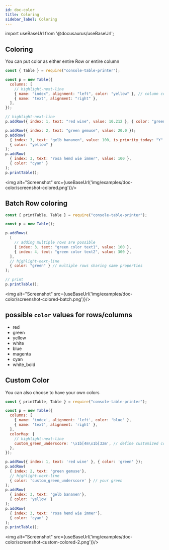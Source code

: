 ```yaml
---
id: doc-color
title: Coloring
sidebar_label: Coloring
---
```


import useBaseUrl from '@docusaurus/useBaseUrl';

## Coloring

You can put color as either entire Row or entire column

```js
const { Table } = require("console-table-printer");

const p = new Table({
  columns: [
    // highlight-next-line
    { name: "index", alignment: "left", color: "yellow" }, // column coloring
    { name: "text", alignment: "right" },
  ],
});

// highlight-next-line
p.addRow({ index: 1, text: "red wine", value: 10.212 }, { color: "green" }); // row coloring

p.addRow({ index: 2, text: "green gemuse", value: 20.0 });
p.addRow(
  { index: 3, text: "gelb bananen", value: 100, is_priority_today: "Y" },
  { color: "yellow" }
);
p.addRow(
  { index: 3, text: "rosa hemd wie immer", value: 100 },
  { color: "cyan" }
);
p.printTable();
```

<img alt="Screenshot" src={useBaseUrl('img/examples/doc-color/screenshot-colored.png')}/>

## Batch Row coloring

```javascript
const { printTable, Table } = require("console-table-printer");

const p = new Table();

p.addRows(
  [
    // adding multiple rows are possible
    { index: 3, text: "green color text1", value: 100 },
    { index: 4, text: "green color text2", value: 300 },
  ],
  // highlight-next-line
  { color: "green" } // multiple rows sharing same properties
);

// print
p.printTable();
```

<img alt="Screenshot" src={useBaseUrl('img/examples/doc-color/screenshot-colored-batch.png')}/>


## possible `color` values for rows/columns

- red
- green
- yellow
- white
- blue
- magenta
- cyan
- white_bold

## Custom Color

You can also choose to have your own colors

```javascript
const { printTable, Table } = require("console-table-printer");

const p = new Table({
  columns: [
    { name: 'index', alignment: 'left', color: 'blue' },
    { name: 'text', alignment: 'right' },
  ],
  colorMap: {
    // highlight-next-line
    custom_green_underscore: '\x1b[4m\x1b[32m', // define customized color
  },
});

p.addRow({ index: 1, text: 'red wine' }, { color: 'green' });
p.addRow(
  { index: 2, text: 'green gemuse'},
  // highlight-next-line
  { color: 'custom_green_underscore' } // your green
);
p.addRow(
  { index: 3, text: 'gelb bananen'},
  { color: 'yellow' }
);
p.addRow(
  { index: 3, text: 'rosa hemd wie immer'},
  { color: 'cyan' }
);
p.printTable();
```

<img alt="Screenshot" src={useBaseUrl('img/examples/doc-color/screenshot-custom-colored-2.png')}/>
